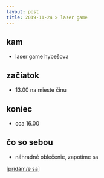 ```yaml
---
layout: post
title: 2019-11-24 > laser game
---
```

## kam
* laser game hybešova

## začiatok
* 13.00 na mieste činu

## koniec
* cca 16.00

## čo so sebou
* náhradné oblečenie, zapotíme sa

[[pridám/e sa]](https://www.google.com)